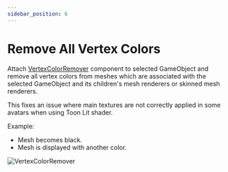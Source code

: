 ```yaml
---
sidebar_position: 6
---
```


# Remove All Vertex Colors

Attach [VertexColorRemover](../components/vertex-color-remover.md) component to selected GameObject and remove all vertex colors from meshes which are associated with the selected GameObject and its children's mesh renderers or skinned mesh renderers.

This fixes an issue where main textures are not correctly applied in some avatars when using Toon Lit shader.

Example:
- Mesh becomes black.
- Mesh is displayed with another color.

![VertexColorRemover](/img/VertexColorRemover.png)
